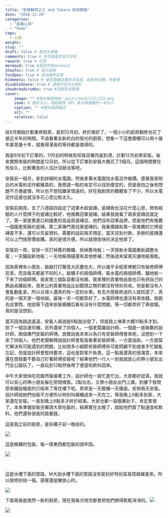 ```yaml
---
title: "廚房翻修之三 and Takara 廚具開箱"
date: "2018-12-29"
categories: 
  - "各類心得"
  - "home"
tags: 
  - 心得
weight:
slug: ""
draft: false # 是否为草稿
comments: true # 本页面是否显示评论
reward: true # 打赏
mermaid: true #是否开启mermaid
showToc: true # 显示目录
TocOpen: true # 自动展开目录
hidemeta: false # 是否隐藏文章的元信息，如发布日期、作者等
disableShare: true # 底部不显示分享栏
showbreadcrumbs: true #顶部显示路径
cover:
    image: "" #图片路径例如：posts/tech/123/123.png
    zoom: # 图片大小，例如填写 50% 表示原图像的一半大小
    caption: "" #图片底部描述
    alt: ""
    relative: false
---
```


從6月開始計劃重修廚房，直到12月初，終於做好了，一個小小的廚房翻修也花了接近半年的時間。不過看著全新的白的發光的廚房，想象一下這套櫥櫃可以用十幾年甚至幾十年，就覺得漫長的等待都是值得的。

我是9月初下訂單的，11月初的時候告知我貨櫃月底到港，計劃12月初來安裝。後來實際來裝的時間是12月初，所以從下訂單到安裝大概花了3個月。這個時間實在有些久，比較著急的人估計沒辦法等吧。

安裝前一個月，拿到詳細的水電圖。然後拿著水電圖找水電泥作報價。感覺我家附近的水電和泥作都蠻貴的，我想遠一點的肯定可以找到便宜的，但是我怕之後有問題不方便處理，所以也不想找離家很遠的。好在我廚房的櫃體省了不少，所以水電泥作這邊也就沒多花心思比較太久。

安裝前兩周，去了八德路四段定了冠軍木紋瓷磚。瓷磚我也沒花什麼心思，問有經驗的人什麼牌子的瓷磚比較好，他推薦冠軍瓷磚。結果我就看了兩家瓷磚店就定了。第一家是賣進口和國產的高品質瓷磚店，他們沒有冠軍品牌，但是他們有推薦一個國產窯廠的瓷磚。第二家專門賣冠軍瓷磚的，我看價錢和第一家推薦的它牌瓷磚差不多，還可以先留資料，需要的話前兩天預定，當天貨到付款，多餘的瓷磚還可以上門按原價收購。真的是很方便。所以就很愉快的決定他家了。

安裝前一周，安排一天打掉舊的櫥櫃、拆掉舊地板；一天按新水電圖重新調整水電；一天鋪設新地板；一天地板填縫還有其他修補；然後週末留兩天讓地板風乾。

因為家裡有小朋友，敲敲打打聲音大灰塵也大，所以幾乎全程家裡都只有裝修師傅在家。而且每天都是不同的人，敲櫃子的兩個師傅，裝水電的兩個師傅，鋪地板一下來了四個師傅。我家里三個臥室都沒有鎖，我家裡的貴重物品我也只有把自己的飾品收藏起來，我老公的貴重物品比如鏡頭之類的都沒有特別另收。但是都沒有人會亂動亂拿。所以台灣人還真的有一定的水準。有去大陸裝修過的人就知道了，真的是一個天堂一個地獄。最後一天一切都弄好了，水電師傅也還沒有來收錢。我跑去店里問，他說等下週來安裝櫥櫃后看有沒有什麼問題，等一切都弄好了再收錢。真的是沒想到。

當天因為路途遙遠，安裝人員說是6點就出發了，但是路上堵車大概10點多才到。除了一個貨運司機，另外還來了四個人。一個老闆兼設計師，一個是一直聯繫的設計師，兩個專門安裝的師傅。說實話我本來以為只有安裝師傅會來呢，沒想到一下來了四個人。他們老闆解釋說設計師會幫我看著安裝師傅，一方面協助，一方面幫忙解決有可能遇到的問題，比如很多小細節安裝師傅有可能照顧不到或者手忙腳亂忘記，但是設計師會堅持要求，這也是對客戶負責。這一點我還真的很滿意，本來還在想我要不要自己盯著師傅安裝呢？結果他們一行人一到我就放心的帶小朋友出門去公園玩了。一直玩到12點然後帶了便當和飲料回來。

中午大家很快吃完飯然後接著工作，設計師也一直忙進忙出，大家都好認真。我就可以安心的帶小朋友躲在房間裡面。2點左右，又帶小朋友出門上課。到樓下發現原來鋪設檯面的已經來了等在樓下呢。原來是一天櫥櫃一天檯面，安排兩天安裝。設計師說她們怕我不方便所以特別叫櫥櫃過來一天完工。等我晚上6點多到家，大家還在安裝。一直到晚上8點多才終於結束。大家也都一直餓著肚子，肯定累壞了。本來準備安裝完畢請大家吃飯的，結果實在太晚了，就給他們買了點速食和飲料，他們還有很長的路要趕。

這是我之前的廚房，是拆櫃子前一晚拍的。

![](images/DSC_1173-300x225.jpg)

這是櫥櫃的包裝，每一樣東西都包裝的很牢固。

![](images/DSC_1193-300x225.jpg)

 

這是水槽下面的管路，M大說水槽下面的管路沒有密封好特別容易爬蟑螂進來。所以我特別拍一張。感覺還是蠻放心的。

![](images/DSC_1197-300x225.jpg)

下面兩張是煥然一新的廚房，現在我每次用完都會把他們擦得乾乾凈凈的。![](images/DSC_1199-300x225.jpg)

![](images/DSC_1206-300x225.jpg)
